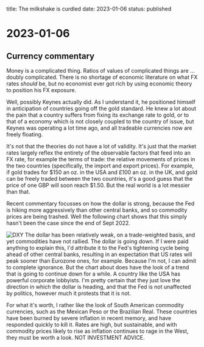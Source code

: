 title: The milkshake is curdled
date: 2023-01-06
status: published

# 2023-01-06
## Currency commentary
Money is a complicated thing.
Ratios of values of complicated things are ... doubly complicated.
There is no shortage of economic literature on what FX rates _should_ be,
but no economist ever got rich by using economic theory to position his 
FX exposure. 

Well, possibly Keynes actually did. As I understand it, he positioned himself
in anticipation of countries going off the gold standard.
He knew a lot about the pain that a country suffers from fixing its exchange rate to gold,
or to that of a economy which is not closely coupled to the country of issue,
but Keynes was operating a lot time ago, and all tradeable currencies now are freely floating.

It's not that the theories do not have a lot of validity. It's just that the market rates
largely reflex the entirety of the observable factors that feed into an FX rate, for example the 
terms of trade: the relative movements of prices in the two countries (specifically, the import and export prices). For example, if gold trades for $150 an oz. in the USA and £100 an oz. in the UK, and gold can be freely traded between the two countries, it's a good guess that
the price of one GBP will soon reach $1.50. But the real world is a lot messier than that.

Recent commentary focusses on how the dollar is strong, because the Fed is hiking more aggressively than other central banks, and so commodity prices are being trashed.
Well the following chart shows that this simply hasn't been the case since the end of Sept 2022.

![DXY](https://www.tradingview.com/x/yrg7Ds05/)
The dollar has been relatively weak, on a trade-weighted basis, 
and yet commodities have not rallied. The dollar is going down.
If I were paid anything to explain this, I'd attribute it to the Fed's tightening cycle being ahead of other central banks, resulting in an expectation that US rates will peak sooner than Eurozone ones, for example. 
Because I'm not, I can admit to complete ignorance.
But the chart about does have the look of a trend that is going to continue down for a while.
A country like the USA has powerful corporate lobbyists. 
I'm pretty certain that they just love the direction in which the dollar is heading, 
and that the Fed is not unaffected by politics, however much it protests that it is not.

For what it's worth, I rather like the look of South American commodity currencies, 
such as the Mexican Peso or the Brazilian Real. These countries have been burned by severe inflation in recent memory, and have responded quickly to kill it. 
Rates are high, but sustainable, and with commodity prices likely to rise as inflation continues to rage in the West, they must be worth a look. NOT INVESTMENT ADVICE.


